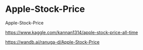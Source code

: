 # Apple-Stock-Price
Apple-Stock-Price

https://www.kaggle.com/kannan1314/apple-stock-price-all-time

https://wandb.ai/ranuga-d/Apple-Stock-Price
